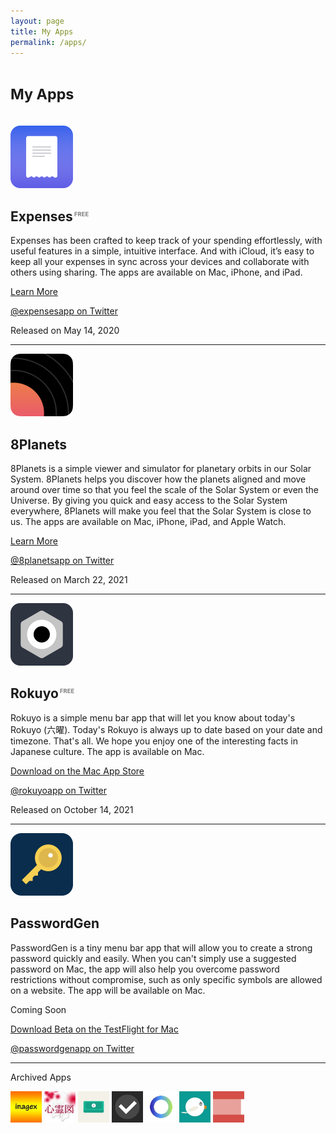 ```yaml
---
layout: page
title: My Apps
permalink: /apps/
---
```


<h1><small>My Apps</small></h1>

<br>

<div>
    <img src="../assets/expenses.png" width="100" height="100">
    <h2>Expenses<span style="color:gray;font-size:45%;vertical-align:super"> FREE </span></h2>
    <p>Expenses has been crafted to keep track of your spending effortlessly, with useful features in a simple, intuitive interface. And with iCloud, it’s easy to keep all your expenses in sync across your devices and collaborate with others using sharing. The apps are available on Mac, iPhone, and iPad.</p>
    <p><a href="{{ site.links.expenses }}" target="_blank">Learn More</a></p>
    <p><a href="{{ site.links.expenses_twitter }}" target="_blank">@expensesapp on Twitter</a></p>
    <p>Released on May 14, 2020</p>
</div>

<hr>

<div>
    <img src="../assets/8planets.png" width="100" height="100">
    <h2>8Planets</h2>
    <p>8Planets is a simple viewer and simulator for planetary orbits in our Solar System. 8Planets helps you discover how the planets aligned and move around over time so that you feel the scale of the Solar System or even the Universe. By giving you quick and easy access to the Solar System everywhere, 8Planets will make you feel that the Solar System is close to us. The apps are available on Mac, iPhone, iPad, and Apple Watch.</p>
    <p><a href="{{ site.links.eightplanets }}" target="_blank">Learn More</a></p>
    <p><a href="{{ site.links.eightplanets_twitter }}" target="_blank">@8planetsapp on Twitter</a></p>
    <p>Released on March 22, 2021</p>
</div>

<hr>

<div>
    <img src="../assets/rokuyo.png" width="100" height="100">
    <h2>Rokuyo<span style="color:gray;font-size:45%;vertical-align:super"> FREE </span></h2>
    <p>Rokuyo is a simple menu bar app that will let you know about today's Rokuyo (六曜). Today's Rokuyo is always up to date based on your date and timezone. That's all. We hope you enjoy one of the interesting facts in Japanese culture. The app is available on Mac.</p>
    <p><a href="{{ site.links.rokuyo }}" target="_blank">Download on the Mac App Store</a></p>
    <p><a href="{{ site.links.rokuyo_twitter }}" target="_blank">@rokuyoapp on Twitter</a></p>
    <p>Released on October 14, 2021</p>
</div>

<hr>

<div>
    <img src="../assets/passwordgen.png" width="100" height="100">
    <h2>PasswordGen</h2>
    <p>PasswordGen is a tiny menu bar app that will allow you to create a strong password quickly and easily. When you can't simply use a suggested password on Mac, the app will also help you overcome password restrictions without compromise, such as only specific symbols are allowed on a website. The app will be available on Mac.</p>
    <p>Coming Soon</p>
    <p><a href="{{ site.links.passwordgen }}" target="_blank">Download Beta on the TestFlight for Mac</a></p>
    <p><a href="{{ site.links.passwordgen_twitter }}" target="_blank">@passwordgenapp on Twitter</a></p>
</div>

<hr>

<p>Archived Apps</p>

<div class="archived-apps">
    <img src="../assets/inagex.jpg" width="50" height="50">
    <img src="../assets/shinreizu.jpg" width="50" height="50">
    <img src="../assets/fastzaim.jpg" width="50" height="50">
    <img src="../assets/taskey.jpg" width="50" height="50">
    <img src="../assets/motivation.jpg" width="50" height="50">
    <img src="../assets/esafeed.jpg" width="50" height="50">
    <img src="../assets/kigen.jpg" width="50" height="50">
</div>

